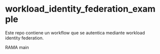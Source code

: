 # workload_identity_federation_example

Este repo contiene un workflow que se autentica mediante workload identity
federation.

RAMA main
